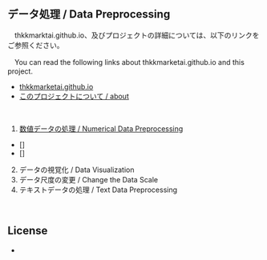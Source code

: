 ## **データ処理 / Data Preprocessing**

　thkkmarktai.github.io、及びプロジェクトの詳細については、以下のリンクをご参照ください。

　You can read the following links about thkkmarketai.github.io and this project.

- [thkkmarketai.github.io](https://thkkmarketai.github.io)
- [このプロジェクトについて / about](https://thkkmarketai.github.io/about)

&emsp;

1. [数値データの処理 / Numerical Data Preprocessing](https://github.com/thkkmarketai/data_preprocessing/blob/main/numerical_data_preprocessing.ipynb)
 - []
 - []
2. データの視覚化 / Data Visualization
3. データ尺度の変更 / Change the Data Scale
4. テキストデータの処理 / Text Data Preprocessing

&emsp;

## **License**
-

&emsp;
